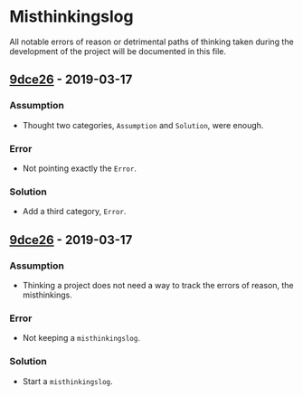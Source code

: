 # Misthinkingslog

All notable errors of reason or detrimental paths of thinking taken during the development of the project will be documented in this file.



## [9dce26] - 2019-03-17

### Assumption

+ Thought two categories, `Assumption` and `Solution`, were enough.

### Error

+ Not pointing exactly the `Error`.

### Solution

+ Add a third category, `Error`.



## [9dce26] - 2019-03-17

### Assumption

+ Thinking a project does not need a way to track the errors of reason, the misthinkings.

### Error

+ Not keeping a `misthinkingslog`.

### Solution

+ Start a `misthinkingslog`.


[9dce26]: https://github.com/caveljan/misthinkingslog/commit/9dce268d989015f29f78bd3d1b9f65c7ea21ce5d
